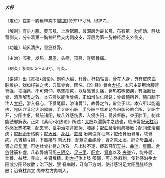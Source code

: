 ##### 大杼

〔定位〕在第一胸椎棘突下([陶道](https://www.gmzyjc.com/read/zjs/zjs3.2.2-0.0.1.3.13.md))旁开1.5寸处（图67）。

〔解剖〕有斜方肌，菱形肌，上后锯肌，最深层为最长肌，布有第一肋间动、静脉背侧支，分布着第一胸神经后支内侧皮支，深层为第一胸神经后支外侧支。

〔功能〕疏风清热，坚筋益骨。

〔主治〕咳嗽，发热，鼻塞，头痛，项强，脊强骨痛。

〔剌灸〕斜刺0.5〜0.8寸。可灸。

〔讲述〕出《灵枢•海论》。别称大腧、杼骨。杼指轴言，骨在人身，外有皮肉血脉维护，犹如杼轴之状，穴属骨会，因名。《难 经》骨会[大杼](https://www.gmzyjc.com/read/zjs/zjs3.1.7-8-0.0.1.3.11.md)。本穴主要用治腰背脊强，项强痛，不可俯仰，筋挛瘈疭，以及感冒头痛，身热咳嗽诸疾，有强筋壮骨，清热解表之效。本穴所以能治骨病，正如滑伯仁所说：骨者髓所养，髓自脑下注人[大杼](https://www.gmzyjc.com/read/zjs/zjs3.1.7-8-0.0.1.3.11.md)，渗入脊心，下贯尾骶，渗诸骨节，故骨之气，皆会于此。本穴所以能退热，是因穴系足太阳膀胱、手太阳小肠、手少阳三焦和足少阳胆经的会所，太阳主开，少阳主枢，督统诸阳，故凡外感伤表，入侵少阳，侵袭督脉，束于肺卫，刺此能祛邪解表。正如《素问•水热论》所述：[大杼](https://www.gmzyjc.com/read/zjs/zjs3.1.7-8-0.0.1.3.11.md)以泄胸中之热也，临床常配[天柱](https://www.gmzyjc.com/read/zjs/zjs3.1.7-8-0.0.1.3.10.md)治外感发热咳嗽；配[夹脊](https://www.gmzyjc.com/read/zjs/zjs3.4-0.1.2.4.0.md)、[委中](https://www.gmzyjc.com/read/zjs/zjs3.1.7-8-0.0.1.3.40.md)治项背筋急、腰痛；配[曲泉](https://www.gmzyjc.com/read/zjs/zjs3.1.9-12-0.0.4.3.8.md)治风痹痿厥；配[间使](https://www.gmzyjc.com/read/zjs/zjs3.1.9-12-0.0.1.3.5.md)治疟疾；配[肺俞](https://www.gmzyjc.com/read/zjs/zjs3.1.7-8-0.0.1.3.13.md)治结胸；配[大椎](https://www.gmzyjc.com/read/zjs/zjs3.2.2-0.0.1.3.14.md)、[身柱](https://www.gmzyjc.com/read/zjs/zjs3.2.2-0.0.1.3.12.md)、[筋缩](https://www.gmzyjc.com/read/zjs/zjs3.2.2-0.0.1.3.8.md) 治风湿脊柱痛；配绝骨治骨瘘，软骨病。凡肾精亏损，下肢痿软 刺[大杼](https://www.gmzyjc.com/read/zjs/zjs3.1.7-8-0.0.1.3.11.md)，配髓之会绝骨，肾之原[太溪](https://www.gmzyjc.com/read/zjs/zjs3.1.7-8-0.0.2.3.3.md)，肝之母[曲泉](https://www.gmzyjc.com/read/zjs/zjs3.1.9-12-0.0.4.3.8.md)，肾之母[复溜](https://www.gmzyjc.com/read/zjs/zjs3.1.7-8-0.0.2.3.7.md)，可达壮骨补髓之功效。凡上肢不遂，痿软可配[天柱](https://www.gmzyjc.com/read/zjs/zjs3.1.7-8-0.0.1.3.10.md)、[曲池](https://www.gmzyjc.com/read/zjs/zjs3.1.1-3-0.1.2.3.11.md)、[肩髃](https://www.gmzyjc.com/read/zjs/zjs3.1.1-3-0.1.2.3.15.md)。[合谷](https://www.gmzyjc.com/read/zjs/zjs3.1.1-3-0.1.2.3.4.md)健筋补虚。凡软骨病可配[三阴交](https://www.gmzyjc.com/read/zjs/zjs3.1.4-6-0.0.1.3.6.md)、[足三里](https://www.gmzyjc.com/read/zjs/zjs3.1.1-3-0.1.3.3.36.md)、[肝俞](https://www.gmzyjc.com/read/zjs/zjs3.1.7-8-0.0.1.3.18.md)、[肾俞](https://www.gmzyjc.com/read/zjs/zjs3.1.7-8-0.0.1.3.23.md)以及 [夹脊](https://www.gmzyjc.com/read/zjs/zjs3.4-0.1.2.4.0.md)穴，能补髓、壮骨、益脾、养血，补肾填精。刺[大杼](https://www.gmzyjc.com/read/zjs/zjs3.1.7-8-0.0.1.3.11.md)治上肢 痿弱，可向外斜刺，使针感沿手太阳或少阳经放散；治下肢、腰 脊病时，可向下方刺，使针感沿足太阳膀胱经放散；治脊柱病宜 向脊柱方向刺入。
